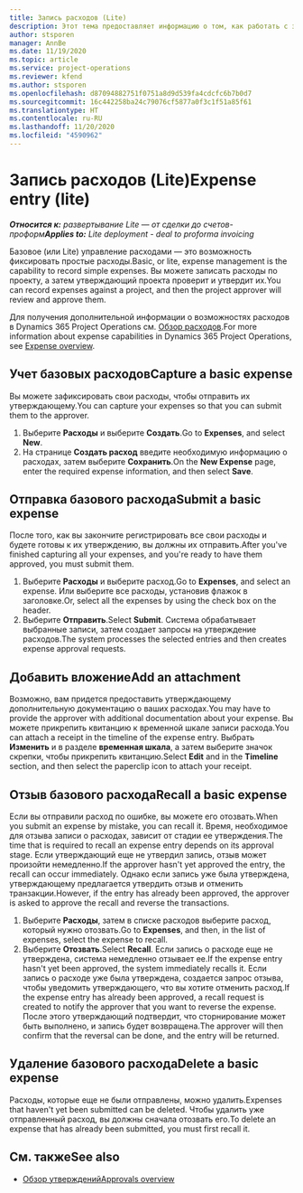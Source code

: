 ```yaml
---
title: Запись расходов (Lite)
description: Этот тема предоставляет информацию о том, как работать с записью расходов в развертывании Lite.
author: stsporen
manager: AnnBe
ms.date: 11/19/2020
ms.topic: article
ms.service: project-operations
ms.reviewer: kfend
ms.author: stsporen
ms.openlocfilehash: d87094882751f0751a8d9d539fa4cdcfc6b7b0d7
ms.sourcegitcommit: 16c442258ba24c79076cf5877a0f3c1f51a85f61
ms.translationtype: HT
ms.contentlocale: ru-RU
ms.lasthandoff: 11/20/2020
ms.locfileid: "4590962"
---
```

# <a name="expense-entry-lite"></a><span data-ttu-id="fd2c9-103">Запись расходов (Lite)</span><span class="sxs-lookup"><span data-stu-id="fd2c9-103">Expense entry (lite)</span></span>

<span data-ttu-id="fd2c9-104">_**Относится к:** развертывание Lite — от сделки до счетов-проформ_</span><span class="sxs-lookup"><span data-stu-id="fd2c9-104">_**Applies to:** Lite deployment - deal to proforma invoicing_</span></span>

<span data-ttu-id="fd2c9-105">Базовое (или Lite) управление расходами — это возможность фиксировать простые расходы.</span><span class="sxs-lookup"><span data-stu-id="fd2c9-105">Basic, or lite, expense management is the capability to record simple expenses.</span></span> <span data-ttu-id="fd2c9-106">Вы можете записать расходы по проекту, а затем утверждающий проекта проверит и утвердит их.</span><span class="sxs-lookup"><span data-stu-id="fd2c9-106">You can record expenses against a project, and then the project approver will review and approve them.</span></span>

<span data-ttu-id="fd2c9-107">Для получения дополнительной информации о возможностях расходов в Dynamics 365 Project Operations см. [Обзор расходов](expense-overview.md).</span><span class="sxs-lookup"><span data-stu-id="fd2c9-107">For more information about expense capabilities in Dynamics 365 Project Operations, see [Expense overview](expense-overview.md).</span></span>

## <a name="capture-a-basic-expense"></a><span data-ttu-id="fd2c9-108">Учет базовых расходов</span><span class="sxs-lookup"><span data-stu-id="fd2c9-108">Capture a basic expense</span></span>

<span data-ttu-id="fd2c9-109">Вы можете зафиксировать свои расходы, чтобы отправить их утверждающему.</span><span class="sxs-lookup"><span data-stu-id="fd2c9-109">You can capture your expenses so that you can submit them to the approver.</span></span>

1. <span data-ttu-id="fd2c9-110">Выберите **Расходы** и выберите **Создать**.</span><span class="sxs-lookup"><span data-stu-id="fd2c9-110">Go to **Expenses**, and select **New**.</span></span>
2. <span data-ttu-id="fd2c9-111">На странице **Создать расход** введите необходимую информацию о расходах, затем выберите **Сохранить**.</span><span class="sxs-lookup"><span data-stu-id="fd2c9-111">On the **New Expense** page, enter the required expense information, and then select **Save**.</span></span>

## <a name="submit-a-basic-expense"></a><span data-ttu-id="fd2c9-112">Отправка базового расхода</span><span class="sxs-lookup"><span data-stu-id="fd2c9-112">Submit a basic expense</span></span>

<span data-ttu-id="fd2c9-113">После того, как вы закончите регистрировать все свои расходы и будете готовы к их утверждению, вы должны их отправить.</span><span class="sxs-lookup"><span data-stu-id="fd2c9-113">After you've finished capturing all your expenses, and you're ready to have them approved, you must submit them.</span></span>

1. <span data-ttu-id="fd2c9-114">Выберите **Расходы** и выберите расход.</span><span class="sxs-lookup"><span data-stu-id="fd2c9-114">Go to **Expenses**, and select an expense.</span></span> <span data-ttu-id="fd2c9-115">Или выберите все расходы, установив флажок в заголовке.</span><span class="sxs-lookup"><span data-stu-id="fd2c9-115">Or, select all the expenses by using the check box on the header.</span></span>
2. <span data-ttu-id="fd2c9-116">Выберите **Отправить**.</span><span class="sxs-lookup"><span data-stu-id="fd2c9-116">Select **Submit**.</span></span> <span data-ttu-id="fd2c9-117">Система обрабатывает выбранные записи, затем создает запросы на утверждение расходов.</span><span class="sxs-lookup"><span data-stu-id="fd2c9-117">The system processes the selected entries and then creates expense approval requests.</span></span>

## <a name="add-an-attachment"></a><span data-ttu-id="fd2c9-118">Добавить вложение</span><span class="sxs-lookup"><span data-stu-id="fd2c9-118">Add an attachment</span></span>

<span data-ttu-id="fd2c9-119">Возможно, вам придется предоставить утверждающему дополнительную документацию о ваших расходах.</span><span class="sxs-lookup"><span data-stu-id="fd2c9-119">You may have to provide the approver with additional documentation about your expense.</span></span> <span data-ttu-id="fd2c9-120">Вы можете прикрепить квитанцию к временной шкале записи расхода.</span><span class="sxs-lookup"><span data-stu-id="fd2c9-120">You can attach a receipt in the timeline of the expense entry.</span></span> <span data-ttu-id="fd2c9-121">Выбрать **Изменить** и в разделе **временная шкала**, а затем выберите значок скрепки, чтобы прикрепить квитанцию.</span><span class="sxs-lookup"><span data-stu-id="fd2c9-121">Select **Edit** and in the **Timeline** section, and then select the paperclip icon to attach your receipt.</span></span>

## <a name="recall-a-basic-expense"></a><span data-ttu-id="fd2c9-122">Отзыв базового расхода</span><span class="sxs-lookup"><span data-stu-id="fd2c9-122">Recall a basic expense</span></span>

<span data-ttu-id="fd2c9-123">Если вы отправили расход по ошибке, вы можете его отозвать.</span><span class="sxs-lookup"><span data-stu-id="fd2c9-123">When you submit an expense by mistake, you can recall it.</span></span> <span data-ttu-id="fd2c9-124">Время, необходимое для отзыва записи о расходах, зависит от стадии ее утверждения.</span><span class="sxs-lookup"><span data-stu-id="fd2c9-124">The time that is required to recall an expense entry depends on its approval stage.</span></span>  <span data-ttu-id="fd2c9-125">Если утверждающий еще не утвердил запись, отзыв может произойти немедленно.</span><span class="sxs-lookup"><span data-stu-id="fd2c9-125">If the approver hasn't yet approved the entry, the recall can occur immediately.</span></span> <span data-ttu-id="fd2c9-126">Однако если запись уже была утверждена, утверждающему предлагается утвердить отзыв и отменить транзакции.</span><span class="sxs-lookup"><span data-stu-id="fd2c9-126">However, if the entry has already been approved, the approver is asked to approve the recall and reverse the transactions.</span></span>

1. <span data-ttu-id="fd2c9-127">Выберите **Расходы**, затем в списке расходов выберите расход, который нужно отозвать.</span><span class="sxs-lookup"><span data-stu-id="fd2c9-127">Go to **Expenses**, and then, in the list of expenses, select the expense to recall.</span></span>
2. <span data-ttu-id="fd2c9-128">Выберите **Отозвать**.</span><span class="sxs-lookup"><span data-stu-id="fd2c9-128">Select **Recall**.</span></span> <span data-ttu-id="fd2c9-129">Если запись о расходе еще не утверждена, система немедленно отзывает ее.</span><span class="sxs-lookup"><span data-stu-id="fd2c9-129">If the expense entry hasn't yet been approved, the system immediately recalls it.</span></span> <span data-ttu-id="fd2c9-130">Если запись о расходе уже была утверждена, создается запрос отзыва, чтобы уведомить утверждающего, что вы хотите отменить расход.</span><span class="sxs-lookup"><span data-stu-id="fd2c9-130">If the expense entry has already been approved, a recall request is created to notify the approver that you want to reverse the expense.</span></span> <span data-ttu-id="fd2c9-131">После этого утверждающий подтвердит, что сторнирование может быть выполнено, и запись будет возвращена.</span><span class="sxs-lookup"><span data-stu-id="fd2c9-131">The approver will then confirm that the reversal can be done, and the entry will be returned.</span></span>

## <a name="delete-a-basic-expense"></a><span data-ttu-id="fd2c9-132">Удаление базового расхода</span><span class="sxs-lookup"><span data-stu-id="fd2c9-132">Delete a basic expense</span></span>

<span data-ttu-id="fd2c9-133">Расходы, которые еще не были отправлены, можно удалить.</span><span class="sxs-lookup"><span data-stu-id="fd2c9-133">Expenses that haven't yet been submitted can be deleted.</span></span> <span data-ttu-id="fd2c9-134">Чтобы удалить уже отправленный расход, вы должны сначала отозвать его.</span><span class="sxs-lookup"><span data-stu-id="fd2c9-134">To delete an expense that has already been submitted, you must first recall it.</span></span>

## <a name="see-also"></a><span data-ttu-id="fd2c9-135">См. также</span><span class="sxs-lookup"><span data-stu-id="fd2c9-135">See also</span></span>

- [<span data-ttu-id="fd2c9-136">Обзор утверждений</span><span class="sxs-lookup"><span data-stu-id="fd2c9-136">Approvals overview</span></span>](../approvals/approvals-overview.md)
